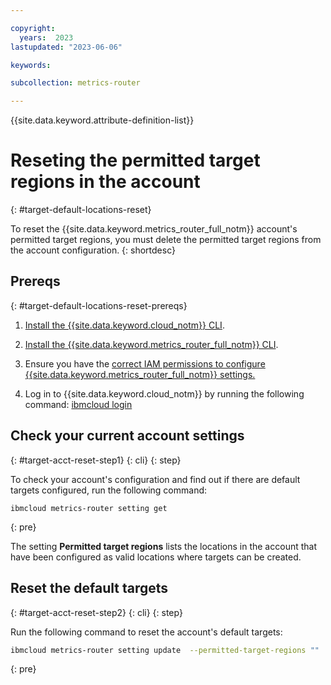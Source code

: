 ```yaml
---

copyright:
  years:  2023
lastupdated: "2023-06-06"

keywords:

subcollection: metrics-router

---
```


{{site.data.keyword.attribute-definition-list}}


# Reseting the permitted target regions in the account
{: #target-default-locations-reset}

To reset the {{site.data.keyword.metrics_router_full_notm}} account's permitted target regions, you must delete the permitted target regions from the account configuration.
{: shortdesc}


## Prereqs
{: #target-default-locations-reset-prereqs}

1. [Install the {{site.data.keyword.cloud_notm}} CLI](/docs/cli?topic=cli-install-ibmcloud-cli).

2. [Install the {{site.data.keyword.metrics_router_full_notm}} CLI](/docs/metrics-router?topic=metrics-router-metrics-router-cli-config).

3. Ensure you have the [correct IAM permissions to configure {{site.data.keyword.metrics_router_full_notm}} settings.](/docs/metrics-router?topic=metrics-router-iam)

4. Log in to {{site.data.keyword.cloud_notm}} by running the following command: [ibmcloud login](/docs/cli?topic=cli-ibmcloud_cli#ibmcloud_login)



## Check your current account settings
{: #target-acct-reset-step1}
{: cli}
{: step}

To check your account's configuration and find out if there are default targets configured, run the following command:

```text
ibmcloud metrics-router setting get
```
{: pre}

The setting **Permitted target regions** lists the locations in the account that have been configured as valid locations where targets can be created.

## Reset the default targets
{: #target-acct-reset-step2}
{: cli}
{: step}

Run the following command to reset the account's default targets:

```sh
ibmcloud metrics-router setting update  --permitted-target-regions ""
```
{: pre}
